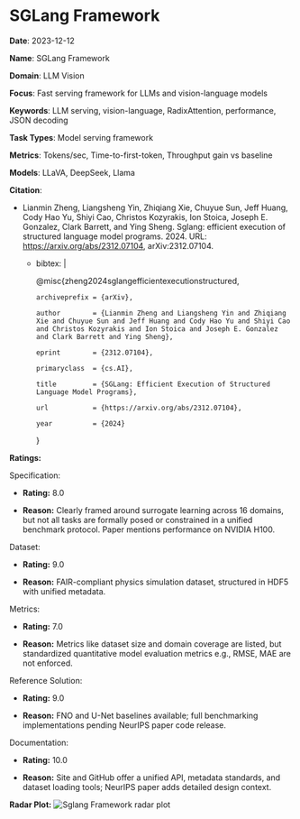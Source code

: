# SGLang Framework


**Date**: 2023-12-12


**Name**: SGLang Framework


**Domain**: LLM Vision


**Focus**: Fast serving framework for LLMs and vision-language models


**Keywords**: LLM serving, vision-language, RadixAttention, performance, JSON decoding


**Task Types**: Model serving framework


**Metrics**: Tokens/sec, Time-to-first-token, Throughput gain vs baseline


**Models**: LLaVA, DeepSeek, Llama


**Citation**:


- Lianmin Zheng, Liangsheng Yin, Zhiqiang Xie, Chuyue Sun, Jeff Huang, Cody Hao Yu, Shiyi Cao, Christos Kozyrakis, Ion Stoica, Joseph E. Gonzalez, Clark Barrett, and Ying Sheng. Sglang: efficient execution of structured language model programs. 2024. URL: https://arxiv.org/abs/2312.07104, arXiv:2312.07104.

  - bibtex: |

      @misc{zheng2024sglangefficientexecutionstructured,

        archiveprefix = {arXiv},

        author        = {Lianmin Zheng and Liangsheng Yin and Zhiqiang Xie and Chuyue Sun and Jeff Huang and Cody Hao Yu and Shiyi Cao and Christos Kozyrakis and Ion Stoica and Joseph E. Gonzalez and Clark Barrett and Ying Sheng},

        eprint        = {2312.07104},

        primaryclass  = {cs.AI},

        title         = {SGLang: Efficient Execution of Structured Language Model Programs},

        url           = {https://arxiv.org/abs/2312.07104},

        year          = {2024}

      }



**Ratings:**


Specification:


  - **Rating:** 8.0


  - **Reason:** Clearly framed around surrogate learning across 16 domains, but not all tasks are formally posed or constrained in a unified benchmark protocol. Paper mentions performance on NVIDIA H100.


Dataset:


  - **Rating:** 9.0


  - **Reason:** FAIR-compliant physics simulation dataset, structured in HDF5 with unified metadata.


Metrics:


  - **Rating:** 7.0


  - **Reason:** Metrics like dataset size and domain coverage are listed, but standardized quantitative model evaluation metrics  e.g., RMSE, MAE  are not enforced.


Reference Solution:


  - **Rating:** 9.0


  - **Reason:** FNO and U-Net baselines available; full benchmarking implementations pending NeurIPS paper code release.


Documentation:


  - **Rating:** 10.0


  - **Reason:** Site and GitHub offer a unified API, metadata standards, and dataset loading tools; NeurIPS paper adds detailed design context.


**Radar Plot:**
 ![Sglang Framework radar plot](../../tex/images/sglang_framework_radar.png)